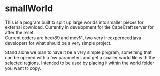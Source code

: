 # smallWorld

This is a program built to split up large worlds into smaller pieces for external download. Currently in development for the CapeCraft server for after the reset.  
Current coders are heek89 and mov51, two very inecxpernced java developers for what should be a very simple project.
  
Stand alone we plan to have it be a very simple program, something that can be opened with a few parameters and get a smaller world file with the selected regions. Intended to be used by placing it within the world folder you want to copy.
